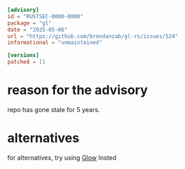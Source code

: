```toml

[advisory]
id = "RUSTSEC-0000-0000"
package = "gl"
date = "2025-05-06"
url = "https://github.com/brendanzab/gl-rs/issues/524"
informational = "unmaintained"

[versions]
patched = []
```
# reason for the advisory
repo has gone stale for 5 years.

# alternatives
for alternatives, try using [Glow](https://github.com/grovesNL/glow) Insted
